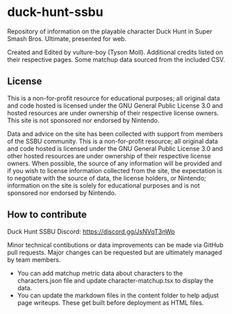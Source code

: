 # duck-hunt-ssbu
Repository of information on the playable character Duck Hunt in Super Smash Bros. Ultimate, presented for web.

Created and Edited by vulture-boy (Tyson Moll). Additional credits listed on their respective pages. Some matchup data sourced from the included CSV.

## License 

This is a non-for-profit resource for educational purposes; all original data and code hosted is licensed under the GNU General Public License 3.0 and hosted resources are under ownership of their respective license owners. This site is not sponsored nor endorsed by Nintendo.

Data and advice on the site has been collected with support from members of the SSBU community. This is a non-for-profit resource; all original data and code hosted is licensed under the GNU General Public License 3.0 and other hosted resources are under ownership of their respective license owners. When possible, the source of any information will be provided and if you wish to license information collected from the site, the expectation is to negotiate with the source of data, the license holders, or Nintendo; information on the site is solely for educational purposes and is not sponsored nor endorsed by Nintendo.

## How to contribute

Duck Hunt SSBU Discord: https://discord.gg/JsNVqT3nWp

Minor technical contibutions or data improvements can be made via GitHub pull requests. Major changes can be requested but are ultimately managed by team members.

- You can add matchup metric data about characters to the characters.json file and update character-matchup.tsx to display the data.
- You can update the markdown files in the content folder to help adjust page writeups. These get built before deployment as HTML files.
